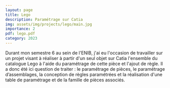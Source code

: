 ```yaml
---
layout: page
title: Lego
description: Paramétrage sur Catia
img: assets/img/projects/lego/main.jpg
importance: 2
pdf: lego.pdf
category: 2023
---
```

Durant mon semestre 6 au sein de l'ENIB, j'ai eu l'occasion de travailler sur un projet visant à réaliser à partir d'un seul objet sur Catia l'ensemble du catalogue Lego à l'aide du paramétrage de cette pièce et l'ajout de règle. Il a donc été ici question de traiter : le paramétrage de pièces, le paramétrage d’assemblages, la conception de règles paramétrées et la réalisation d'une table de paramétrage et de la famille de pièces associés.
